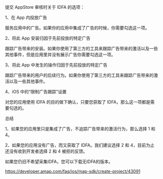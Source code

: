 提交 AppStore 审核时关于 IDFA 的选项：

1、在 App 内投放广告

服务应用中的广告。如果你的应用中集成了广告的时候，你需要勾选这一项。

2、将此 App 安装归因于先前投放的特定广告

跟踪广告带来的安装。如果你使用了第三方的工具来跟踪广告带来的激活以及一些其他事件，但是应用里并没有展示广告你需要勾选这一项。

3、将此 App 中发生的操作归因于先前投放的特定广告

跟踪广告带来的用户的后续行为。如果你使用了第三方的工具来跟踪广告带来的激活以及一些其他事件。

4、iOS 中的“限制广告跟踪”设置

对您的应用使用 IDFA 的目的做下确认，只要您获取了 IDFA，那么这一项都是需要勾选的。

总结

1、如果您的应用里只是集成了广告，不追踪广告带来的激活行为，那么选择 1 和 4。

2、如果您的应用没有广告，而又获取了 IDFA。我们建议选择 2 和 4，目前为止还没有收到开发者选择 2 和 4 被拒的反馈。

如果您仍旧不希望采集IDFA，您可以下载无IDFA的版本。

https://developer.amap.com/faq/ios/map-sdk/create-project/43091